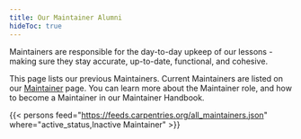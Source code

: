 ```yaml
---
title: Our Maintainer Alumni 
hideToc: true
---
```


Maintainers are responsible for the day-to-day upkeep of our lessons - making sure they stay accurate, up-to-date, functional, and cohesive.

This page lists our previous Maintainers. Current Maintainers are listed on our [Maintainer](/community/maintainers) page. You can learn more about the Maintainer role, and how to become a Maintainer in our Maintainer Handbook.

{{< persons feed="https://feeds.carpentries.org/all_maintainers.json" where="active_status,Inactive Maintainer" >}}
